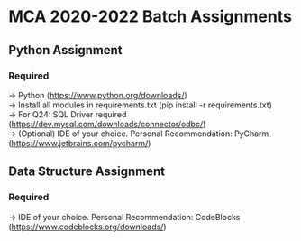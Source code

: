# MCA 2020-2022 Batch Assignments

## Python Assignment
### Required 
-> Python (https://www.python.org/downloads/) <br />
-> Install all modules in requirements.txt (pip install -r requirements.txt) <br />
-> For Q24: SQL Driver required (https://dev.mysql.com/downloads/connector/odbc/) <br />
-> (Optional) IDE of your choice. Personal Recommendation: PyCharm (https://www.jetbrains.com/pycharm/) <br />

## Data Structure Assignment
### Required
-> IDE of your choice. Personal Recommendation: CodeBlocks (https://www.codeblocks.org/downloads/) <br />
